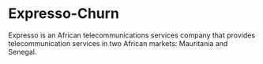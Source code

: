 # Expresso-Churn
Expresso is an African telecommunications services company that provides telecommunication services in two African markets: Mauritania and Senegal.
